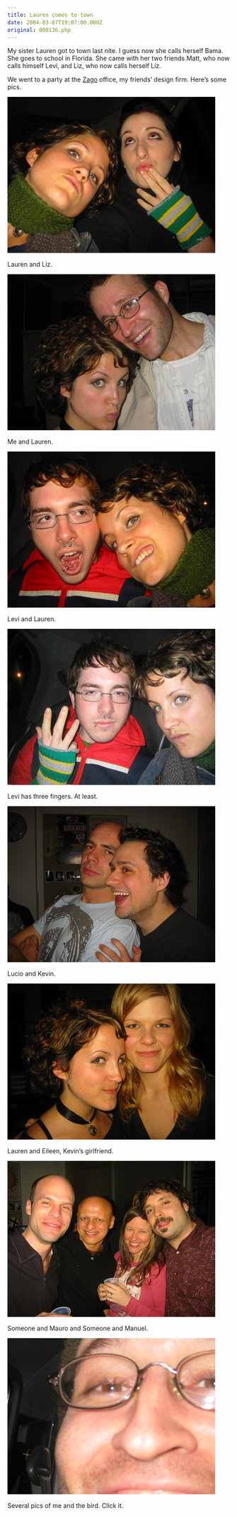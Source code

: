 ```yaml
---
title: Lauren comes to town
date: 2004-03-07T19:07:00.000Z
original: 000136.php
---
```


My sister Lauren got to town last nite. I guess now she calls herself Bama. She goes to school in Florida. She came with her two friends Matt, who now calls himself Levi, and Liz, who now calls herself Liz.

We went to a party at the <a href="http://www.zagodesign.com">Zago</a> office, my friends’ design firm. Here’s some pics.

<p class="polaroid" style="--deg: -2deg"><img src="./lauren-liz.jpg" /></p>
Lauren and Liz.

<p class="polaroid" style="--deg: -2deg"><img src="./lauren-pascal.jpg" /></p>
Me and Lauren.

<p class="polaroid" style="--deg: -2deg"><img src="./levi-lauren.jpg" /></p>
Levi and Lauren.

<p class="polaroid" style="--deg: -2deg"><img src="./levi-three.jpg" /></p>
Levi has three fingers. At least.

<p class="polaroid" style="--deg: -2deg"><img src="./lucio-kevin.jpg" /></p>
Lucio and Kevin.

<p class="polaroid" style="--deg: -2deg"><img src="./lauren-eileen.jpg" /></p>
Lauren and Eileen, Kevin’s girlfriend.

<p class="polaroid" style="--deg: -2deg"><img src="./mauro-manuel.jpg" /></p>
Someone and Mauro and Someone and Manuel.

<p class="polaroid" style="--deg: -2deg"><img src="./pascalbird-0.jpg" /></p>
Several pics of me and the bird. Click it.

